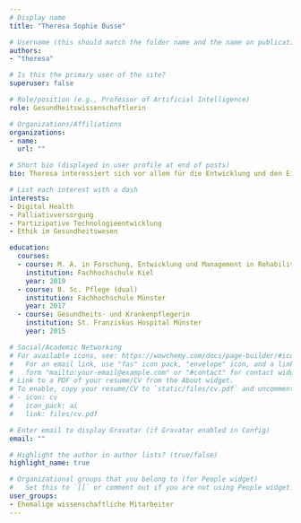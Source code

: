 ```yaml
---
# Display name
title: "Theresa Sophie Busse"

# Username (this should match the folder name and the name on publications)
authors:
- "theresa"

# Is this the primary user of the site?
superuser: false

# Role/position (e.g., Professor of Artificial Intelligence)
role: Gesundheitswissenschaftlerin

# Organizations/Affiliations
organizations:
- name: 
  url: ""

# Short bio (displayed in user profile at end of posts)
bio: Theresa interessiert sich vor allem für die Entwicklung und den Einsatz digitaler Anwendungen in der Palliative Care sowie damit verbundene ethische Fragestellungen.

# List each interest with a dash
interests:
- Digital Health
- Palliativversorgung
- Partizipative Technologieentwicklung
- Ethik im Gesundheitswesen

education:
  courses:
  - course: M. A. in Forschung, Entwicklung und Management in Rehabilitation/Gesundheit
    institution: Fachhochschule Kiel
    year: 2019
  - course: B. Sc. Pflege (dual)
    institution: Fachhochschule Münster
    year: 2017
  - course: Gesundheits- und Krankenpflegerin
    institution: St. Franziskus Hospital Münster
    year: 2015

# Social/Academic Networking
# For available icons, see: https://wowchemy.com/docs/page-builder/#icons
#   For an email link, use "fas" icon pack, "envelope" icon, and a link in the
#   form "mailto:your-email@example.com" or "#contact" for contact widget.
# Link to a PDF of your resume/CV from the About widget.
# To enable, copy your resume/CV to `static/files/cv.pdf` and uncomment the lines below.
# - icon: cv
#   icon_pack: ai
#   link: files/cv.pdf

# Enter email to display Gravatar (if Gravatar enabled in Config)
email: ""

# Highlight the author in author lists? (true/false)
highlight_name: true

# Organizational groups that you belong to (for People widget)
#   Set this to `[]` or comment out if you are not using People widget.
user_groups:
- Ehemalige wissenschaftliche Mitarbeiter
---
```

